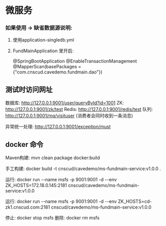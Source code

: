 # 微服务

### 如果使用 -> 缺省数据源说明:

1. 使用application-singledb.yml 
2. FundMainApplication 里开启:
 
   @SpringBootApplication
   @EnableTransactionManagement
   @MapperScan(basePackages = {"com.cnscud.cavedemo.fundmain.dao"})


## 测试时访问网址

   数据库: http://127.0.0.1:9001/user/queryById?id=1001
   ZK: http://127.0.0.1:9001/zk/test
   Redis: http://127.0.0.1:9001/redis/test
   队列: http://127.0.0.1:9001/mq/visituser (消费者会同时收到一条消息)
   
   异常统一处理: http://127.0.0.1:9001/exception/must

## docker 命令
   Maven构建: mvn clean package docker:build

   手工构建: docker build -t cnscud/cavedemo/ms-fundmain-service:v1.0.0 .

   运行: docker run --name msfs -p 9001:9001 -d  --env ZK_HOSTS=172.18.0.145:2181 cnscud/cavedemo/ms-fundmain-service:v1.0.0

   运行: docker run --name msfs -p 9001:9001 -d  --env ZK_HOSTS=cd-zk1.cnscud.com:2181 cnscud/cavedemo/ms-fundmain-service:v1.0.0

   停止: docker stop msfs
   删除: docker rm msfs




